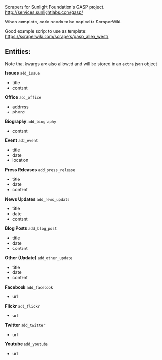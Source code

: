 Scrapers for Sunlight Foundation's GASP project. 
<http://services.sunlightlabs.com/gasp/>

When complete, code needs to be copied to ScraperWiki.

Good example script to use as template:
<https://scraperwiki.com/scrapers/gasp_allen_west/>

## Entities:

Note that kwargs are also allowed and will be stored in an `extra` json object

**Issues**
`add_issue`

* title
* content

**Office**
`add_office`

* address
* phone

**Biography**
`add_biography`

* content

**Event**
`add_event`

* title
* date
* location

**Press Releases**
`add_press_release`

* title
* date
* content

**News Updates**
`add_news_update`

* title
* date
* content

**Blog Posts**
`add_blog_post`

* title
* date
* content

**Other (Update)**
`add_other_update`

* title
* date
* content

**Facebook**
`add_facebook`

* url

**Flickr**
`add_flickr`

* url

**Twitter**
`add_twitter`

* url

**Youtube**
`add_youtube`

* url
